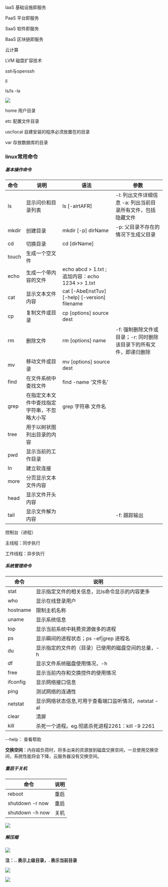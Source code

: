 IaaS 基础设施即服务

PaaS 平台即服务

SaaS 软件即服务

BaaS 区块链即服务

云计算

LVM 磁盘扩容技术

ssh与openssh

ll

ls/ls -la

![](C:\Users\leer0\Pictures\linuxpath.PNG)

home 用户目录

etc 配置文件目录

usr/local 自建安装的程序必须放置在的目录

var 存放数据库的目录

### linux常用命令

##### 基本操作命令

| 命令  | 说明                                         | 语法                                            | 参数                                                         |
| :---- | -------------------------------------------- | ----------------------------------------------- | ------------------------------------------------------------ |
| ls    | 显示问价和目录列表                           | ls [-alrtAFR]                                   | -l: 列出文件详细信息    -a: 列出当前目录所有文件，包括隐藏文件 |
| mkdir | 创建目录                                     | mkdir [-p] dirName                              | -p: 父目录不存在的情况下生成父目录                           |
| cd    | 切换目录                                     | cd [dirName]                                    |                                                              |
| touch | 生成一个空文件                               |                                                 |                                                              |
| echo  | 生成一个带内容的文件                         | echo abcd > 1.txt ;追加内容：echo 1234 >> 1.txt |                                                              |
| cat   | 显示文本文件内容                             | cat [-AbeEnstTuv] [-help] [-version] filename   |                                                              |
| cp    | 复制文件或目录                               | cp [options] source dest                        |                                                              |
| rm    | 删除文件                                     | rm [options] name                               | -f: 强制删除文件或目录；-r: 同时删除该目录下的所有文件，即递归删除 |
| mv    | 移动文件或目录                               | mv [options] source dest                        |                                                              |
| find  | 在文件系统中查找文件                         | find -name ‘文件名’                             |                                                              |
| grep  | 在指定文本文件中查找指定字符串，不忽略大小写 | grep 字符串 文件名                              |                                                              |
| tree  | 用于以树状图列出目录的内容                   |                                                 |                                                              |
| pwd   | 显示当前的工作目录                           |                                                 |                                                              |
| ln    | 建立软连接                                   |                                                 |                                                              |
| more  | 分页显示文本文件内容                         |                                                 |                                                              |
| head  | 显示文件开头内容                             |                                                 |                                                              |
| tail  | 显示文件解为内容                             |                                                 | -f: 跟踪输出                                                 |

控制台（进程）

主线程：同步执行

工作线程：异步执行

##### 系统管理命令

| 命令     | 说明                                                 |
| -------- | ---------------------------------------------------- |
| stat     | 显示指定文件的相关信息，比ls命令显示的内容更多       |
| who      | 显示在线登录用户                                     |
| hostname | 限制主机名称                                         |
| uname    | 显示系统信息                                         |
| top      | 显示当前系统中耗费资源做多的进程                     |
| ps       | 显示瞬间的进程状态；ps -ef\|grep 进程名              |
| du       | 显示指定的文件的（目录）已使用的磁盘空间的总量，-h   |
| df       | 显示文件系统磁盘使用情况，-h                         |
| free     | 显示当前内存和交换控件的使用情况                     |
| ifconfig | 显示网络接口信息                                     |
| ping     | 测试网络的连通性                                     |
| netstat  | 显示网络状态信息,可用于查看端口监听情况，netstat -al |
| clear    | 清屏                                                 |
| kill     | 杀死一个进程。eg.彻底杀死进程2261：kill -9 2261      |

--help： 查看帮助

**交换空间**：内存超负荷时，将多出来的资源放到磁盘交换空间，一旦使用交换空间，系统性能将会下降，云服务器没有交换空间。

##### 重启于关机

| 命令            | 说明 |
| --------------- | ---- |
| reboot          | 重启 |
| shutdown -r now | 重启 |
| shutdown -h now | 关机 |

![](C:\Users\leer0\Pictures\shutdown.PNG)

##### 解压缩

![](C:\Users\leer0\Pictures\tar.PNG)

**注：.. 表示上级目录，. 表示当前目录**

![](C:\Users\leer0\Pictures\gz.PNG)

![](C:\Users\leer0\Pictures\bz.PNG)